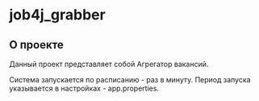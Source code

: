 # job4j_grabber

## О проекте

Данный проект представляет собой Агрегатор вакансий.

Система запускается по расписанию - раз в минуту. Период запуска указывается в настройках - app.properties.

